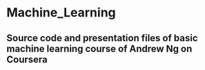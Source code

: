 # Machine_Learning
## Source code and presentation files of basic machine learning course of Andrew Ng on Coursera
